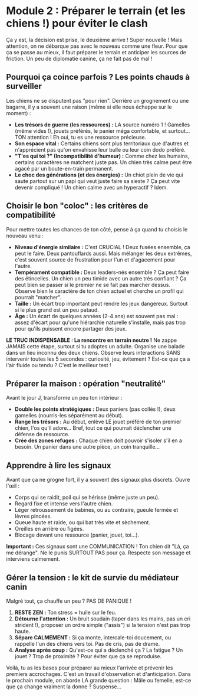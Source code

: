 # Module 2 : Préparer le terrain (et les chiens !) pour éviter le clash

Ça y est, la décision est prise, le deuxième arrive ! Super nouvelle ! Mais attention, on ne débarque pas avec le nouveau comme une fleur. Pour que ça se passe au mieux, il faut préparer le terrain et anticiper les sources de friction. Un peu de diplomatie canine, ça ne fait pas de mal !

## Pourquoi ça coince parfois ? Les points chauds à surveiller

Les chiens ne se disputent pas "pour rien". Derrière un grognement ou une bagarre, il y a souvent une raison (même si elle nous échappe sur le moment) :

*   **Les trésors de guerre (les ressources) :** LA source numéro 1 ! Gamelles (même vides !), jouets préférés, le panier méga confortable, et surtout... TON attention ! Eh oui, tu es une ressource précieuse.
*   **Son espace vital :** Certains chiens sont plus territoriaux que d'autres et n'apprécient pas qu'on envahisse leur bulle ou leur coin dodo préféré.
*   **"T'es qui toi ?" (Incompatibilité d'humeur) :** Comme chez les humains, certains caractères ne matchent juste pas. Un chien très calme peut être agacé par un boute-en-train permanent.
*   **Le choc des générations (et des énergies) :** Un chiot plein de vie qui saute partout sur un papi qui veut juste faire sa sieste ? Ça peut vite devenir compliqué ! Un chien calme avec un hyperactif ? Idem.

## Choisir le bon "coloc" : les critères de compatibilité

Pour mettre toutes les chances de ton côté, pense à ça quand tu choisis le nouveau venu :

*   **Niveau d'énergie similaire :** C'est CRUCIAL ! Deux fusées ensemble, ça peut le faire. Deux pantouflards aussi. Mais mélanger les deux extrêmes, c'est souvent source de frustration pour l'un et d'agacement pour l'autre.
*   **Tempérament compatible :** Deux leaders-nés ensemble ? Ça peut faire des étincelles. Un chien un peu timide avec un autre très confiant ? Ça peut bien se passer si le premier ne se fait pas marcher dessus. Observe bien le caractère de ton chien actuel et cherche un profil qui pourrait "matcher".
*   **Taille :** Un écart trop important peut rendre les jeux dangereux. Surtout si le plus grand est un peu pataud.
*   **Âge :** Un écart de quelques années (2-4 ans) est souvent pas mal : assez d'écart pour qu'une hiérarchie naturelle s'installe, mais pas trop pour qu'ils puissent encore partager des jeux.

**LE TRUC INDISPENSABLE : La rencontre en terrain neutre !**
Ne zappe JAMAIS cette étape, surtout si tu adoptes un adulte. Organise une balade dans un lieu inconnu des deux chiens. Observe leurs interactions SANS intervenir toutes les 5 secondes : curiosité, jeu, évitement ? Est-ce que ça a l'air fluide ou tendu ? C'est le meilleur test !

## Préparer la maison : opération "neutralité"

Avant le jour J, transforme un peu ton intérieur :

*   **Double les points stratégiques :** Deux paniers (pas collés !), deux gamelles (nourris-les séparément au début).
*   **Range les trésors :** Au début, enlève LE jouet préféré de ton premier chien, l'os qu'il adore... Bref, tout ce qui pourrait déclencher une défense de ressource.
*   **Crée des zones refuges :** Chaque chien doit pouvoir s'isoler s'il en a besoin. Un panier dans une autre pièce, un coin tranquille...

## Apprendre à lire les signaux
Avant que ça ne grogne fort, il y a souvent des signaux plus discrets. Ouvre l'œil :

*   Corps qui se raidit, poil qui se hérisse (même juste un peu).
*   Regard fixe et intense vers l'autre chien.
*   Léger retroussement de babines, ou au contraire, gueule fermée et lèvres pincées.
*   Queue haute et raide, ou qui bat très vite et sèchement.
*   Oreilles en arrière ou figées.
*   Blocage devant une ressource (panier, jouet, toi...).

**Important :** Ces signaux sont une COMMUNICATION ! Ton chien dit "Là, ça me dérange". Ne le punis SURTOUT PAS pour ça. Respecte son message et interviens calmement.

## Gérer la tension : le kit de survie du médiateur canin

Malgré tout, ça chauffe un peu ? PAS DE PANIQUE !

1.  **RESTE ZEN :** Ton stress = huile sur le feu.
2.  **Détourne l'attention :** Un bruit soudain (taper dans les mains, pas un cri strident !), proposer un ordre simple ("assis") si la tension n'est pas trop haute.
3.  **Sépare CALMEMENT :** Si ça monte, intercale-toi doucement, ou rappelle l'un des chiens vers toi. Pas de cris, pas de drame.
4.  **Analyse après coup :** Qu'est-ce qui a déclenché ça ? La fatigue ? Un jouet ? Trop de proximité ? Pour éviter que ça se reproduise.

Voilà, tu as les bases pour préparer au mieux l'arrivée et prévenir les premiers accrochages. C'est un travail d'observation et d'anticipation. Dans le prochain module, on aborde LA grande question : Mâle ou femelle, est-ce que ça change vraiment la donne ? Suspense... 

